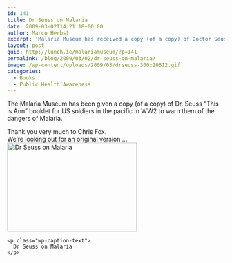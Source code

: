 ```yaml
---
id: 141
title: Dr Seuss on Malaria
date: 2009-03-02T14:21:18+00:00
author: Marco Herbst
excerpt: 'Malaria Museum has received a copy (of a copy) of Doctor Seuss “This is Ann”. We are looking for an original version. '
layout: post
guid: http://lunch.ie/malariamuseum/?p=141
permalink: /blog/2009/03/02/dr-seuss-on-malaria/
image: /wp-content/uploads/2009/03/drseuss-300x20612.gif
categories:
  - Books
  - Public Health Awareness
---
```

The Malaria Museum has been given a copy (of a copy) of Dr. Seuss &#8220;This is Ann&#8221; booklet for US soldiers in the pacific in WW2 to warn them of the dangers of Malaria.

<div>
  Thank you very much to Chris Fox.
</div>

<div>
  We&#8217;re looking out for an original version &#8230;
</div>

<div>
</div>

<div>
  <div id="attachment_274" style="width: 310px" class="wp-caption alignnone">
    <a href="http://www.malariamuseum.de/wp-content/uploads/2009/03/drseuss.gif"><img class="size-medium wp-image-274" title="Dr Seuss on Malaria" alt="Dr Seuss on Malaria" src="http://www.malariamuseum.de/wp-content/uploads/2009/03/drseuss-300x206.gif" width="300" height="206" /></a>
    
    <p class="wp-caption-text">
      Dr Seuss on Malaria
    </p>
  </div>
</div>